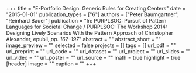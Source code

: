 +++
title = "E-Portfolio Design: Generic Rules for Creating Centers"
date = "2015-01-01"
publication_types = ["6"]
authors = ["Peter Baumgartner", "Reinhard Bauer"]
publication = "In: PURPLSOC: Pursuit of Pattern Languages for Societal Change / PURPLSOC: The Workshop 2014: Designing Lively Scenarios With the Pattern Approach of Christopher Alexander, epubli, _pp. 162–197_"
abstract = ""
abstract_short = ""
image_preview = ""
selected = false
projects = []
tags = []
url_pdf = ""
url_preprint = ""
url_code = ""
url_dataset = ""
url_project = ""
url_slides = ""
url_video = ""
url_poster = ""
url_source = ""
math = true
highlight = true
[header]
image = ""
caption = ""
+++
